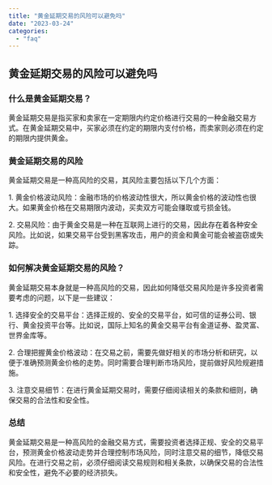 ```yaml
---
title: "黄金延期交易的风险可以避免吗"
date: "2023-03-24"
categories: 
  - "faq"
---
```


## 黄金延期交易的风险可以避免吗

### 什么是黄金延期交易？

黄金延期交易是指买家和卖家在一定期限内约定价格进行交易的一种金融交易方式。在黄金延期交易中，买家必须在约定的期限内支付价格，而卖家则必须在约定的期限内提供黄金。

### 黄金延期交易的风险

黄金延期交易是一种高风险的交易，其风险主要包括以下几个方面：

1\. 黄金价格波动风险：金融市场的价格波动性很大，所以黄金价格的波动性也很大。如果黄金价格在交易期限内波动，买卖双方可能会赚取或亏损金钱。

2\. 交易风险：由于黄金交易是一种在互联网上进行的交易，因此存在着各种安全风险。比如说，如果交易平台受到黑客攻击，用户的资金和黄金可能会被盗窃或失踪。

### 如何解决黄金延期交易的风险？

黄金延期交易本身就是一种高风险的交易，因此如何降低交易风险是许多投资者需要考虑的问题，以下是一些建议：

1\. 选择安全的交易平台：选择正规的、安全的交易平台，如可信的证券公司、银行、黄金投资平台等。比如说，国际上知名的黄金交易平台有金道证券、盈灵富、世界金库等。

2\. 合理把握黄金价格波动：在交易之前，需要先做好相关的市场分析和研究，以便于准确预测黄金价格的走势。同时需要合理判断市场风险，提前做好风险规避措施。

3\. 注意交易细节：在进行黄金延期交易时，需要仔细阅读相关的条款和细则，确保交易的合法性和安全性。

### 总结

黄金延期交易是一种高风险的金融交易方式，需要投资者选择正规、安全的交易平台，预测黄金价格波动走势并合理控制市场风险，同时注意交易的细节，降低交易风险。在进行交易之前，必须仔细阅读交易规则和相关条款，以确保交易的合法性和安全性，避免不必要的经济损失。
